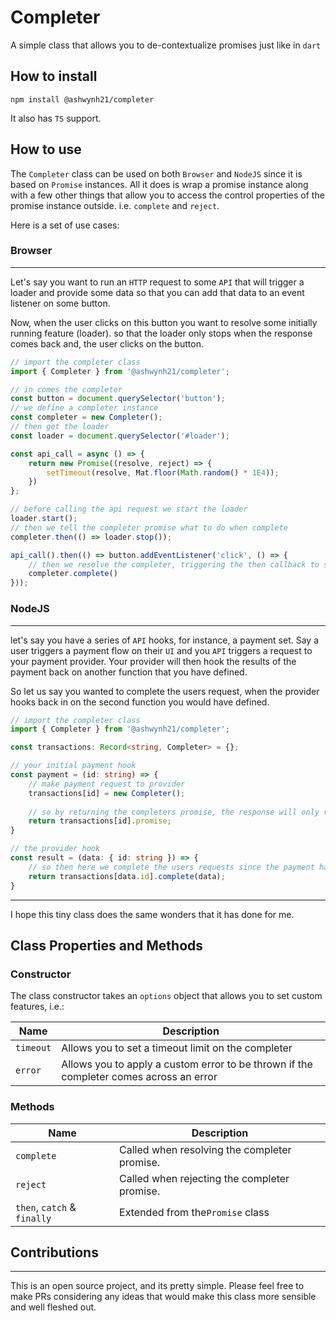 # Completer

A simple class that allows you to de-contextualize promises just like in ```dart```

## How to install

```npm install @ashwynh21/completer```

It also has ```TS``` support.

## How to use

The ```Completer``` class can be used on both ```Browser``` and ```NodeJS``` since it
is based on ```Promise``` instances. All it does is wrap a promise instance along with
a few other things that allow you to access the control properties of the promise instance
outside. i.e. ```complete``` and ```reject```.

Here is a set of use cases:

### Browser

<hr/>

Let's say you want to run an ```HTTP``` request to some ```API``` that will
trigger a loader and provide some data so that you can add
that data to an event listener on some button.

Now, when the user clicks on this button you want to resolve
some initially running feature (loader). so that the loader
only stops when the response comes back and, the user clicks on
the button.

```typescript
// import the completer class
import { Completer } from '@ashwynh21/completer';

// in comes the completer
const button = document.querySelector('button');
// we define a completer instance
const completer = new Completer();
// then get the loader
const loader = document.querySelector('#loader');

const api_call = async () => {
    return new Promise((resolve, reject) => {
        setTimeout(resolve, Mat.floor(Math.random() * 1E4));
    })
};

// before calling the api request we start the loader
loader.start();
// then we tell the completer promise what to do when complete
completer.then(() => loader.stop());

api_call().then(() => button.addEventListener('click', () => {
    // then we resolve the completer, triggering the then callback to stop the loader
    completer.complete()
}));
```

### NodeJS

<hr/>

let's say you have a series of ```API``` hooks, for instance, a payment set. Say a user triggers
a payment flow on their ```UI``` and you ```API``` triggers a request to your payment provider.
Your provider will then hook the results of the payment back on another function that you have
defined.

So let us say you wanted to complete the users request, when the provider hooks back in on the
second function you would have defined.

```typescript
// import the completer class
import { Completer } from '@ashwynh21/completer';

const transactions: Record<string, Completer> = {};

// your initial payment hook
const payment = (id: string) => {
    // make payment request to provider
    transactions[id] = new Completer();
  
    // so by returning the completers promise, the response will only resolve once the completer is completed
    return transactions[id].promise;
}

// the provider hook
const result = (data: { id: string }) => {
    // so then here we complete the users requests since the payment has been confirmed
    return transactions[data.id].complete(data);
}
```

<hr/>

I hope this tiny class does the same wonders that it has done for me.

## Class Properties and Methods

### Constructor

The class constructor takes an `options` object that allows you to set custom
features, i.e.:


| Name      | Description                                                                            |
| ----------- | ---------------------------------------------------------------------------------------- |
| `timeout` | Allows you to set a timeout limit on the completer                                     |
| `error`   | Allows you to apply a custom error to be thrown if the completer comes across an error |

### Methods


| Name                        | Description                                  |
| ----------------------------- | ---------------------------------------------- |
| `complete`                  | Called when resolving the completer promise. |
| `reject`                    | Called when rejecting the completer promise. |
| `then`, `catch` & `finally` | Extended from the`Promise` class             |

## Contributions

<hr/>

This is an open source project, and its pretty simple. Please feel free to make PRs considering any
ideas that would make this class more sensible and well fleshed out.
